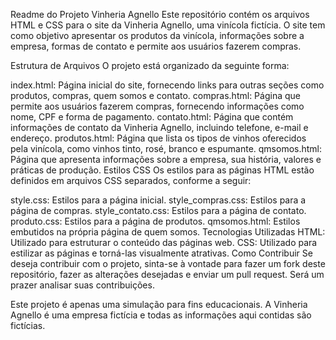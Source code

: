 Readme do Projeto Vinheria Agnello
Este repositório contém os arquivos HTML e CSS para o site da Vinheria Agnello, uma vinícola fictícia. O site tem como objetivo apresentar os produtos da vinícola, informações sobre a empresa, formas de contato e permite aos usuários fazerem compras.

Estrutura de Arquivos
O projeto está organizado da seguinte forma:

index.html: Página inicial do site, fornecendo links para outras seções como produtos, compras, quem somos e contato.
compras.html: Página que permite aos usuários fazerem compras, fornecendo informações como nome, CPF e forma de pagamento.
contato.html: Página que contém informações de contato da Vinheria Agnello, incluindo telefone, e-mail e endereço.
produtos.html: Página que lista os tipos de vinhos oferecidos pela vinícola, como vinhos tinto, rosé, branco e espumante.
qmsomos.html: Página que apresenta informações sobre a empresa, sua história, valores e práticas de produção.
Estilos CSS
Os estilos para as páginas HTML estão definidos em arquivos CSS separados, conforme a seguir:

style.css: Estilos para a página inicial.
style_compras.css: Estilos para a página de compras.
style_contato.css: Estilos para a página de contato.
produto.css: Estilos para a página de produtos.
qmsomos.html: Estilos embutidos na própria página de quem somos.
Tecnologias Utilizadas
HTML: Utilizado para estruturar o conteúdo das páginas web.
CSS: Utilizado para estilizar as páginas e torná-las visualmente atrativas.
Como Contribuir
Se deseja contribuir com o projeto, sinta-se à vontade para fazer um fork deste repositório, fazer as alterações desejadas e enviar um pull request. Será um prazer analisar suas contribuições.

Este projeto é apenas uma simulação para fins educacionais. A Vinheria Agnello é uma empresa fictícia e todas as informações aqui contidas são fictícias.
